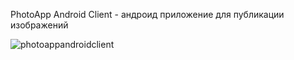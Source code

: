 PhotoApp Android Client - андроид приложение для публикации изображений

![photoappandroidclient](https://user-images.githubusercontent.com/87657613/235104080-9f01f14f-771e-4e15-8ae7-f641f10f458b.png)
